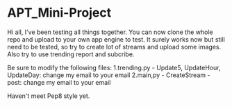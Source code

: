 # APT_Mini-Project

Hi all, I've been testing all things together.
You can now clone the whole repo and upload to your own app engine to test.
It surely works now but still need to be tested, so try to create lot of streams and upload some images. Also try to use trending report and subcribe.

Be sure to modify the following files:
1.trending.py - Update5, UpdateHour, UpdateDay: change my email to your email
2.main,py - CreateStream - post: change my email to your email

Haven't meet Pep8 style yet.
